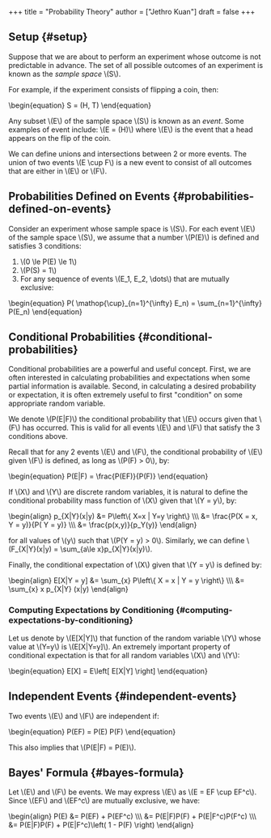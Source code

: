 +++
title = "Probability Theory"
author = ["Jethro Kuan"]
draft = false
+++

## Setup {#setup}

Suppose that we are about to perform an experiment whose outcome is
not predictable in advance. The set of all possible outcomes of an
experiment is known as the _sample space_ \\(S\\).

For example, if the experiment consists of flipping a coin, then:

\begin{equation}
S = (H, T)
\end{equation}

Any subset \\(E\\) of the sample space \\(S\\) is known as an _event_. Some
examples of event include: \\(E = (H)\\) where \\(E\\) is the event that a
head appears on the flip of the coin.

We can define unions and intersections between 2 or more events. The
union of two events \\(E \cup F\\) is a new event to consist of all
outcomes that are either in \\(E\\) or \\(F\\).

## Probabilities Defined on Events {#probabilities-defined-on-events}

Consider an experiment whose sample space is \\(S\\). For each event \\(E\\)
of the sample space \\(S\\), we assume that a number \\(P(E)\\) is defined and
satisfies 3 conditions:

1.  \\(0 \le P(E) \le 1\\)
2.  \\(P(S) = 1\\)
3.  For any sequence of events \\(E_1, E_2, \dots\\) that are mutually
    exclusive:

\begin{equation}
P( \mathop{\cup}\_{n=1}^{\infty} E_n) = \sum\_{n=1}^{\infty} P(E_n)
\end{equation}

## Conditional Probabilities {#conditional-probabilities}

Conditional probabilities are a powerful and useful concept. First, we
are often interested in calculating probabilities and expectations
when some partial information is available. Second, in calculating a
desired probability or expectation, it is often extremely useful to
first "condition" on some appropriate random variable.

We denote \\(P(E|F)\\) the conditional probability that \\(E\\) occurs given
that \\(F\\) has occurred. This is valid for all events \\(E\\) and \\(F\\) that
satisfy the 3 conditions above.

Recall that for any 2 events \\(E\\) and \\(F\\), the conditional probability
of \\(E\\) given \\(F\\) is defined, as long as \\(P(F) > 0\\), by:

\begin{equation}
P(E|F) = \frac{P(EF)}{P(F)}
\end{equation}

If \\(X\\) and \\(Y\\) are discrete random variables, it is natural to define
the conditional probability mass function of \\(X\\) given that \\(Y = y\\),
by:

\begin{align}
p\_{X|Y}(x|y) &= P\left\\{ X=x | Y=y \right\\} \\\\\\
&= \frac{P(X = x, Y = y)}{P( Y = y)} \\\\\\
&= \frac{p(x,y)}{p_Y(y)}
\end{align}

for all values of \\(y\\) such that \\(P(Y = y) > 0\\). Similarly, we can
define \\(F\_{X|Y}(x|y) = \sum\_{a\le x}p\_{X|Y}(x|y)\\).

Finally, the conditional expectation of \\(X\\) given that \\(Y = y\\) is
defined by:

\begin{align}
E[X|Y = y] &= \sum\_{x} P\left\\{ X = x | Y = y \right\\} \\\\\\
&= \sum\_{x} x p\_{X|Y} (x|y)
\end{align}

### Computing Expectations by Conditioning {#computing-expectations-by-conditioning}

Let us denote by \\(E[X|Y]\\) that function of the random variable \\(Y\\)
whose value at \\(Y=y\\) is \\(E[X|Y=y]\\). An extremely important property of
conditional expectation is that for all random variables \\(X\\) and \\(Y\\):

\begin{equation}
E[X] = E\left[ E[X|Y] \right]
\end{equation}

## Independent Events {#independent-events}

Two events \\(E\\) and \\(F\\) are independent if:

\begin{equation}
P(EF) = P(E) P(F)
\end{equation}

This also implies that \\(P(E|F) = P(E)\\).

## Bayes' Formula {#bayes-formula}

Let \\(E\\) and \\(F\\) be events. We may express \\(E\\) as \\(E = EF \cup EF^c\\).
Since \\(EF\\) and \\(EF^c\\) are mutually exclusive, we have:

\begin{align}
P(E) &= P(EF) + P(EF^c) \\\\\\
&= P(E|F)P(F) + P(E|F^c)P(F^c) \\\\\\
&= P(E|F)P(F) + P(E|F^c)\left( 1 - P(F) \right)
\end{align}
